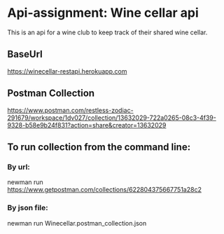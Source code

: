 # Api-assignment: Wine cellar api
This is an api for a wine club to keep track of their shared wine cellar.

## BaseUrl
https://winecellar-restapi.herokuapp.com

## Postman Collection
https://www.postman.com/restless-zodiac-291679/workspace/1dv027/collection/13632029-722a0265-08c3-4f39-9328-b58e9b24f831?action=share&creator=13632029

## To run collection from the command line:
### By url:

newman run https://www.getpostman.com/collections/622804375667751a28c2

### By json file:

newman run Winecellar.postman_collection.json